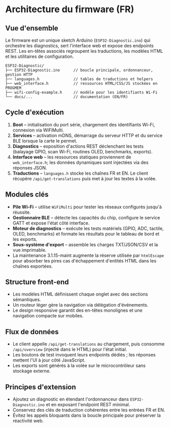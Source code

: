 # Architecture du firmware (FR)

## Vue d'ensemble
Le firmware est un unique sketch Arduino (`ESP32-Diagnostic.ino`) qui orchestre les diagnostics, sert l'interface web et expose des endpoints REST. Les en-têtes associés regroupent les traductions, les modèles HTML et les utilitaires de configuration.

```
ESP32-Diagnostic/
├── ESP32-Diagnostic.ino      // boucle principale, ordonnanceur, gestion HTTP
├── languages.h               // tables de traductions et helpers
├── web_interface.h           // ressources HTML/CSS/JS stockées en PROGMEM
├── wifi-config-example.h     // modèle pour les identifiants Wi-Fi
└── docs/...                  // documentation (EN/FR)
```

## Cycle d'exécution
1. **Boot** – initialisation du port série, chargement des identifiants Wi-Fi, connexion via WiFiMulti.
2. **Services** – activation mDNS, démarrage du serveur HTTP et du service BLE lorsque la carte le permet.
3. **Diagnostics** – exposition d'actions REST déclenchant les tests (balayage GPIO, scan Wi-Fi, routines OLED, benchmarks, exports).
4. **Interface web** – les ressources statiques proviennent de `web_interface.h`; les données dynamiques sont injectées via des réponses JSON.
5. **Traductions** – `languages.h` stocke les chaînes FR et EN. Le client récupère `/api/get-translations` puis met à jour les textes à la volée.

## Modules clés
- **Pile Wi-Fi** – utilise `WiFiMulti` pour tester les réseaux configurés jusqu'à réussite.
- **Gestionnaire BLE** – détecte les capacités du chip, configure le service GATT et expose l'état côté interface.
- **Moteur de diagnostics** – exécute les tests matériels (GPIO, ADC, tactile, OLED, benchmarks) et formate les résultats pour le tableau de bord et les exports.
- **Sous-système d'export** – assemble les charges TXT/JSON/CSV et la vue imprimable.
- La maintenance 3.1.15-maint augmente la réserve utilisée par `htmlEscape` pour absorber les pires cas d'échappement d'entités HTML dans les chaînes exportées.

## Structure front-end
- Les modèles HTML définissent chaque onglet avec des sections sémantiques.
- Un routeur léger gère la navigation via délégation d'événements.
- Le design responsive garantit des en-têtes monolignes et une navigation compacte sur mobiles.

## Flux de données
- Le client appelle `/api/get-translations` au chargement, puis consomme `/api/overview` (injecté dans le HTML) pour l'état initial.
- Les boutons de test invoquent leurs endpoints dédiés ; les réponses mettent l'UI à jour côté JavaScript.
- Les exports sont générés à la volée sur le microcontrôleur sans stockage externe.

## Principes d'extension
- Ajoutez un diagnostic en étendant l'ordonnanceur dans `ESP32-Diagnostic.ino` et en exposant l'endpoint REST minimal.
- Conservez des clés de traduction cohérentes entre les entrées FR et EN.
- Évitez les appels bloquants dans la boucle principale pour préserver la réactivité web.
